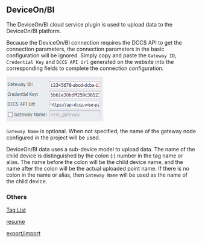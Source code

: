 ## DeviceOn/BI

The DeviceOn/BI cloud service plugin is used to upload data to the DeviceOn/BI platform.

Because the DeviceOn/BI connection requires the DCCS API to get the connection parameters, the connection parameters in the basic configuration will be ignored. Simply copy and paste the `Gateway ID`, `Credential Key` and `DCCS API Url` generated on the website into the corresponding fields to complete the connection configuration.

![](WISE.M+.png)

`Gateway Name` is optional. When not specified, the name of the gateway node configured in the project will be used.

DeviceOn/BI data uses a sub-device model to upload data. The name of the child device is distinguished by the colon (:) number in the tag name or alias. The name before the colon will be the child device name, and the name after the colon will be the actual uploaded point name. If there is no colon in the name or alias,  then `Gateway Name` will be used as the name of the child device.

### Others

[Tag List](./others/TagList_Setting.html)   

[resume](./others/resume.html)

[export/import](./others/excel.html)